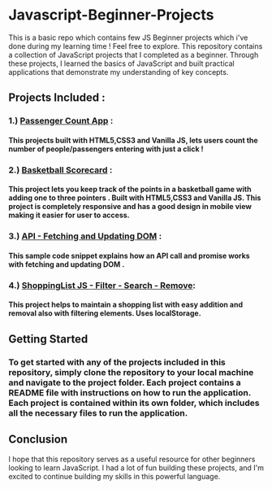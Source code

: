 # Javascript-Beginner-Projects
This is a basic repo which contains few JS Beginner projects which i've done during my learning time ! Feel free to explore.
This repository contains a collection of JavaScript projects that I completed as a beginner. Through these projects, I learned the basics of JavaScript and built practical applications that demonstrate my understanding of key concepts.

## **Projects Included :**
### 1.) [Passenger Count App](https://github.com/subbuwu/Javascript-Beginner-Projects/tree/main/passenger-count-app) : 
#### This projects built with HTML5,CSS3 and Vanilla JS, lets users count the number of people/passengers entering with just a click !

### 2.) [Basketball Scorecard](https://github.com/subbuwu/Javascript-Beginner-Projects/tree/main/basketball-scorecard-js) :
#### This project lets you keep track of the points in a basketball game with adding one to three pointers . Built with HTML5,CSS3 and Vanilla JS. This project is completely responsive and has a good design in mobile view making it easier for user to access.

### 3.) [API - Fetching and Updating DOM](https://github.com/subbuwu/API-Fetch-Update-DOM) :
#### This sample code snippet explains how an API call and promise works with fetching and updating DOM .

### 4.) [ShoppingList JS - Filter - Search - Remove](https://github.com/subbuwu/Shopping-List-JS):
#### This project helps to maintain a shopping list with easy addition and removal also with filtering elements. Uses localStorage.

## **Getting Started**
### To get started with any of the projects included in this repository, simply clone the repository to your local machine and navigate to the project folder. Each project contains a README file with instructions on how to run the application. Each project is contained within its own folder, which includes all the necessary files to run the application.

## **Conclusion**
I hope that this repository serves as a useful resource for other beginners looking to learn JavaScript. I had a lot of fun building these projects, and I'm excited to continue building my skills in this powerful language.
